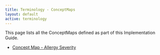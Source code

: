 ```yaml
---
title: Terminology - ConceptMaps
layout: default
active: terminology
---
```


This page lists all the ConceptMaps defined as part of this Implementation Guide.
<br />
- [Concept Map - Allergy Severity](ConceptMap-CareConnect-AllergySeverity-1.html)